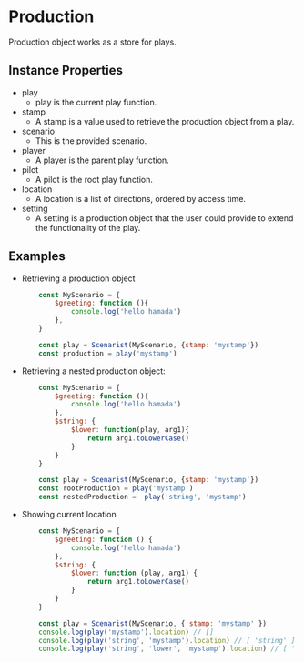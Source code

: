 # Production

Production object works as a store for plays.

## Instance Properties

- play
  - play is the current play function.
- stamp
  - A stamp is a value used to retrieve the production object from a play.
- scenario
  - This is the provided scenario.
- player
  - A player is the parent play function.
- pilot
  - A pilot is the root play function.
- location
  - A location is a list of directions, ordered by access time.
- setting
  - A setting is a production object that the user could provide to extend the functionality of the play.

## Examples

- Retrieving a production object

    ```js
        const MyScenario = {
            $greeting: function (){
                console.log('hello hamada')
            },
        }

        const play = Scenarist(MyScenario, {stamp: 'mystamp'})
        const production = play('mystamp')
    ```

- Retrieving a nested production object:

    ```js
        const MyScenario = {
            $greeting: function (){
                console.log('hello hamada')
            },
            $string: {
                $lower: function(play, arg1){
                    return arg1.toLowerCase()
                }
            }
        }

        const play = Scenarist(MyScenario, {stamp: 'mystamp'})
        const rootProduction = play('mystamp')
        const nestedProduction =  play('string', 'mystamp')
    ```

- Showing current location

    ```js
        const MyScenario = {
            $greeting: function () {
                console.log('hello hamada')
            },
            $string: {
                $lower: function (play, arg1) {
                    return arg1.toLowerCase()
                }
            }
        }

        const play = Scenarist(MyScenario, { stamp: 'mystamp' })
        console.log(play('mystamp').location) // []
        console.log(play('string', 'mystamp').location) // [ 'string' ]
        console.log(play('string', 'lower', 'mystamp').location) // [ 'string', 'lower' ]
    ```
